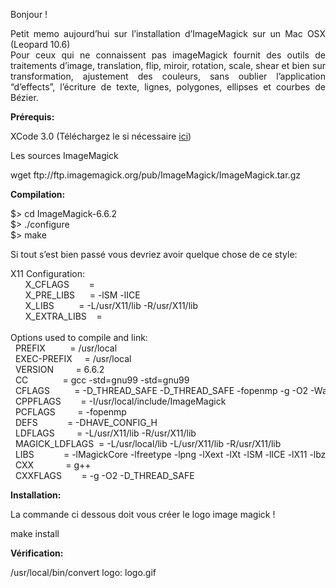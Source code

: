 
Bonjour !

<p style="text-align: justify;">
  Petit memo aujourd&#8217;hui sur l&#8217;installation d&#8217;ImageMagick sur un Mac OSX (Leopard 10.6)<br /> Pour ceux qui ne connaissent pas imageMagick fournit des outils de traitements d&#8217;image, translation, flip, miroir, rotation, scale, shear et bien sur transformation, ajustement des couleurs, sans oublier l&#8217;application &#8220;d&#8217;effects&#8221;, l&#8217;écriture de texte, lignes, polygones, ellipses et courbes de Bézier.
</p>

**Prérequis:**

XCode 3.0 (Téléchargez le si nécessaire <a href="http://developer.apple.com/programs/mac/" target="_blank">ici</a>)

Les sources ImageMagick

<div class="codecolorer-container bash vibrant" style="overflow:auto;white-space:nowrap;width:100%;">
  <div class="bash codecolorer">
    <span class="kw2">wget</span> ftp:<span class="sy0">//</span>ftp.imagemagick.org<span class="sy0">/</span>pub<span class="sy0">/</span>ImageMagick<span class="sy0">/</span>ImageMagick.tar.gz
  </div>
</div>

**Compilation:**

<div class="codecolorer-container bash vibrant" style="overflow:auto;white-space:nowrap;width:100%;">
  <div class="bash codecolorer">
    $<span class="sy0">></span> <span class="kw3">cd</span> ImageMagick-6.6.2<br /> $<span class="sy0">></span> .<span class="sy0">/</span>configure<br /> $<span class="sy0">></span> <span class="kw2">make</span>
  </div>
</div>

Si tout s&#8217;est bien passé vous devriez avoir quelque chose de ce style:

<div class="codecolorer-container bash vibrant" style="overflow:auto;white-space:nowrap;width:100%;">
  <div class="bash codecolorer">
    X11 Configuration:<br /> &nbsp; &nbsp; &nbsp; X_CFLAGS &nbsp; &nbsp; &nbsp; &nbsp;=<br /> &nbsp; &nbsp; &nbsp; X_PRE_LIBS &nbsp; &nbsp; &nbsp;= <span class="re5">-lSM</span> <span class="re5">-lICE</span><br /> &nbsp; &nbsp; &nbsp; X_LIBS &nbsp; &nbsp; &nbsp; &nbsp; &nbsp;= -L<span class="sy0">/</span>usr<span class="sy0">/</span>X11<span class="sy0">/</span>lib -R<span class="sy0">/</span>usr<span class="sy0">/</span>X11<span class="sy0">/</span>lib<br /> &nbsp; &nbsp; &nbsp; X_EXTRA_LIBS &nbsp; &nbsp;=<br /> <br /> Options used to compile and link:<br /> &nbsp; PREFIX &nbsp; &nbsp; &nbsp; &nbsp; &nbsp;= <span class="sy0">/</span>usr<span class="sy0">/</span><span class="kw3">local</span><br /> &nbsp; EXEC-PREFIX &nbsp; &nbsp; = <span class="sy0">/</span>usr<span class="sy0">/</span><span class="kw3">local</span><br /> &nbsp; VERSION &nbsp; &nbsp; &nbsp; &nbsp; = 6.6.2<br /> &nbsp; CC &nbsp; &nbsp; &nbsp; &nbsp; &nbsp; &nbsp; &nbsp;= <span class="kw2">gcc</span> <span class="re5">-std</span>=gnu99 <span class="re5">-std</span>=gnu99<br /> &nbsp; CFLAGS &nbsp; &nbsp; &nbsp; &nbsp; &nbsp;= -D_THREAD_SAFE -D_THREAD_SAFE <span class="re5">-fopenmp</span> <span class="re5">-g</span> <span class="re5">-O2</span> <span class="re5">-Wall</span> -D_THREAD_SAFE<br /> &nbsp; CPPFLAGS &nbsp; &nbsp; &nbsp; &nbsp;= -I<span class="sy0">/</span>usr<span class="sy0">/</span>local<span class="sy0">/</span>include<span class="sy0">/</span>ImageMagick<br /> &nbsp; PCFLAGS &nbsp; &nbsp; &nbsp; &nbsp; = <span class="re5">-fopenmp</span><br /> &nbsp; DEFS &nbsp; &nbsp; &nbsp; &nbsp; &nbsp; &nbsp;= -DHAVE_CONFIG_H<br /> &nbsp; LDFLAGS &nbsp; &nbsp; &nbsp; &nbsp; = -L<span class="sy0">/</span>usr<span class="sy0">/</span>X11<span class="sy0">/</span>lib -R<span class="sy0">/</span>usr<span class="sy0">/</span>X11<span class="sy0">/</span>lib<br /> &nbsp; MAGICK_LDFLAGS &nbsp;= -L<span class="sy0">/</span>usr<span class="sy0">/</span>local<span class="sy0">/</span>lib -L<span class="sy0">/</span>usr<span class="sy0">/</span>X11<span class="sy0">/</span>lib -R<span class="sy0">/</span>usr<span class="sy0">/</span>X11<span class="sy0">/</span>lib<br /> &nbsp; LIBS &nbsp; &nbsp; &nbsp; &nbsp; &nbsp; &nbsp;= <span class="re5">-lMagickCore</span> <span class="re5">-lfreetype</span> <span class="re5">-lpng</span> <span class="re5">-lXext</span> <span class="re5">-lXt</span> <span class="re5">-lSM</span> <span class="re5">-lICE</span> <span class="re5">-lX11</span> <span class="re5">-lbz2</span> <span class="re5">-lxml2</span> <span class="re5">-lz</span> <span class="re5">-lm</span> <span class="re5">-lgomp</span> <span class="re5">-lclparser</span> <span class="re5">-framework</span> OpenCL -L<span class="sy0">/</span>System<span class="sy0">/</span>Library<span class="sy0">/</span>Frameworks<span class="sy0">/</span>OpenCL.framework<span class="sy0">/</span>Versions<span class="sy0">/</span>A<span class="sy0">/</span>Libraries <span class="re5">-lm</span> <span class="re5">-lpthread</span><br /> &nbsp; CXX &nbsp; &nbsp; &nbsp; &nbsp; &nbsp; &nbsp; = <span class="kw2">g++</span><br /> &nbsp; CXXFLAGS &nbsp; &nbsp; &nbsp; &nbsp;= <span class="re5">-g</span> <span class="re5">-O2</span> -D_THREAD_SAFE
  </div>
</div>

**Installation:**

La commande ci dessous doit vous créer le logo image magick !

<div class="codecolorer-container bash vibrant" style="overflow:auto;white-space:nowrap;width:100%;">
  <div class="bash codecolorer">
    <span class="kw2">make</span> <span class="kw2">install</span>
  </div>
</div>

**Vérification:**

<div class="codecolorer-container bash vibrant" style="overflow:auto;white-space:nowrap;width:100%;">
  <div class="bash codecolorer">
    <span class="sy0">/</span>usr<span class="sy0">/</span>local<span class="sy0">/</span>bin<span class="sy0">/</span>convert logo: logo.gif
  </div>
</div>